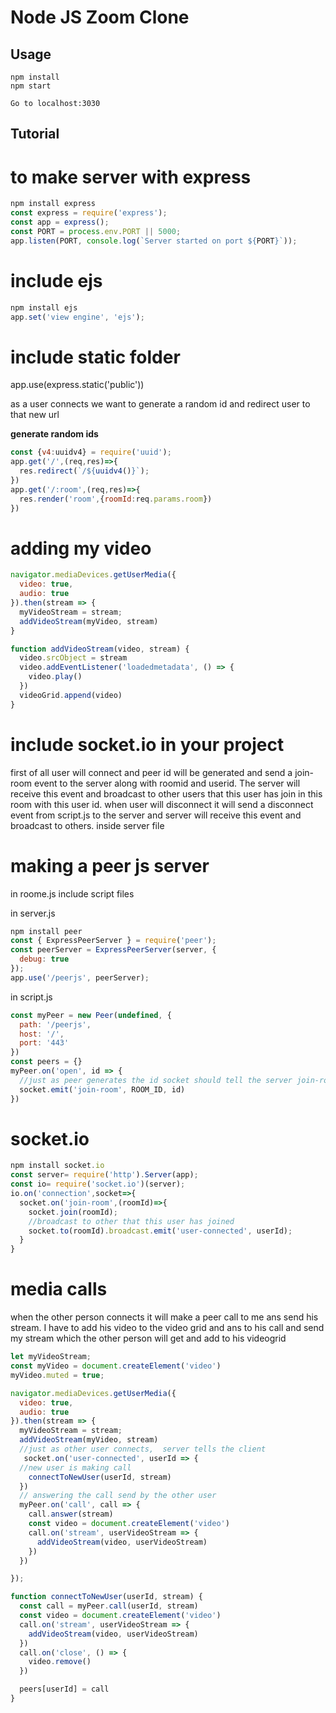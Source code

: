 # Node JS Zoom Clone

## Usage
```
npm install
npm start

Go to localhost:3030
```
## Tutorial
# to make server with express
```js
npm install express
const express = require('express');
const app = express();
const PORT = process.env.PORT || 5000;
app.listen(PORT, console.log(`Server started on port ${PORT}`));
```

# include ejs
```js
npm install ejs
app.set('view engine', 'ejs');
```
# include static folder
app.use(express.static('public'))

as a user connects we want to generate a random id and redirect user to that new url

**generate random ids**
```js
const {v4:uuidv4} = require('uuid');
app.get('/',(req,res)=>{
  res.redirect(`/${uuidv4()}`);
})
app.get('/:room',(req,res)=>{
  res.render('room',{roomId:req.params.room})
})
```
# adding my video
```js
navigator.mediaDevices.getUserMedia({
  video: true,
  audio: true
}).then(stream => {
  myVideoStream = stream;
  addVideoStream(myVideo, stream)
}
```
```js
function addVideoStream(video, stream) {
  video.srcObject = stream
  video.addEventListener('loadedmetadata', () => {
    video.play()
  })
  videoGrid.append(video)
}
```

# include socket.io in your project
first of all user will connect and peer id will be generated and send a join-room event to the server along with roomid and userid. The server will receive this event and broadcast to other users that this user has join in this room with this user id. when user will disconnect it will send a disconnect event from script.js to the server and server will receive this event and broadcast to others.
inside server file

# making a peer js server

in roome.js include script files 
<script defer src="https://unpkg.com/peerjs@1.3.1/dist/peerjs.min.js"></script>
<script src="/socket.io/socket.io.js" defer></script>

in server.js
```js
npm install peer
const { ExpressPeerServer } = require('peer');
const peerServer = ExpressPeerServer(server, {
  debug: true
});
app.use('/peerjs', peerServer);
```
in script.js

```js
const myPeer = new Peer(undefined, {
  path: '/peerjs',
  host: '/',
  port: '443'
})
const peers = {}
myPeer.on('open', id => {
  //just as peer generates the id socket should tell the server join-room with this RIoom id and peerid
  socket.emit('join-room', ROOM_ID, id)
})
```


# socket.io 
```js
npm install socket.io
const server= require('http').Server(app);
const io= require('socket.io')(server);
io.on('connection',socket=>{
  socket.on('join-room',(roomId)=>{
    socket.join(roomId);
    //broadcast to other that this user has joined
    socket.to(roomId).broadcast.emit('user-connected', userId);
  }
}
```

# media calls
when the other person connects it will make a peer call to me ans send his stream. I have to add his video to the video grid and ans to his call and send my stream which the other person will get and add to his videogrid

```js
let myVideoStream;
const myVideo = document.createElement('video')
myVideo.muted = true;

navigator.mediaDevices.getUserMedia({
  video: true,
  audio: true
}).then(stream => {
  myVideoStream = stream;
  addVideoStream(myVideo, stream)
  //just as other user connects,  server tells the client 
   socket.on('user-connected', userId => {
  //new user is making call
    connectToNewUser(userId, stream)
  })
  // answering the call send by the other user
  myPeer.on('call', call => {
    call.answer(stream)
    const video = document.createElement('video')
    call.on('stream', userVideoStream => {
      addVideoStream(video, userVideoStream)
    })
  })

});
```

```js
function connectToNewUser(userId, stream) {
  const call = myPeer.call(userId, stream)
  const video = document.createElement('video')
  call.on('stream', userVideoStream => {
    addVideoStream(video, userVideoStream)
  })
  call.on('close', () => {
    video.remove()
  })

  peers[userId] = call
}
```


